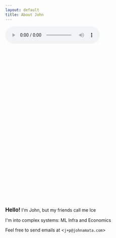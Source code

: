 ```yaml
---
layout: default
title: About John
---
```


<head>
<style>

body {
display: inline;
}
div#image-container {
height: 500px;
width: 50%;
}
div.image {
background-size: cover;
background-position: center;
background-repeat: no-repeat;
height: 100%;
width: 100%;
display: none;
}
.encircle {
border-radius: 50%;
border: 1px solid black;
padding: 6px;
display: inline;
}

</style>
<script src="https://ajax.googleapis.com/ajax/libs/jquery/3.6.0/jquery.min.js"></script>
<script>
$(document).ready(function () {
  let i = 1;
  let total = 4;
  setInterval(function () {
    changeImage(i++ % 4);
  }, 3000);
});

function changeImage(i) {
$('.image').hide();
$('#image-' + i).show();
}

</script>

</head>
<audio controls>
  <source src="https://xjpa-assets-2023.netlify.app/music/iron_lung.mp3" type="audio/mpeg">
Your browser does not support the audio element.
</audio>
<div id="image-container">
  <div id="image-0" class="image" style="background-image:url('./photos/skiface.jpg'); display: block;"></div>
  <div id="image-1" class="image" style="background-image:url('./photos/jetski.jpeg');"></div>
  <div id="image-2" class="image" style="background-image:url('./photos/some_place.jpg');"></div>
  <div id="image-3" class="image" style="background-image:url('./photos/field.jpeg');"></div>
	</div>

<p align="justify">
	<big><strong>Hello!</strong></big> I'm John, but my friends call me Ice
</p>
<p>I'm into complex systems: ML Infra and Economics</p>
<p>Feel free to send emails at &lt;<code>j+p@johnamata.com</code>&gt;</p>
